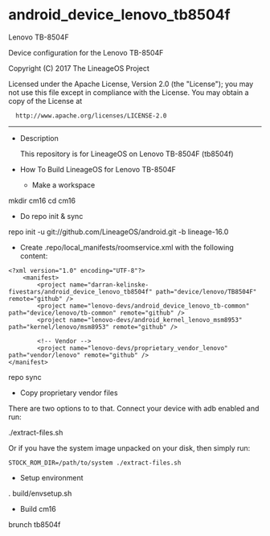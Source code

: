 # android_device_lenovo_tb8504f
Lenovo TB-8504F

Device configuration for the Lenovo TB-8504F

Copyright (C) 2017 The LineageOS Project

 Licensed under the Apache License, Version 2.0 (the "License");
 you may not use this file except in compliance with the License.
 You may obtain a copy of the License at

      http://www.apache.org/licenses/LICENSE-2.0

------------------------------------------------------------------

* Description

  This repository is for LineageOS on Lenovo TB-8504F (tb8504f)

* How To Build LineageOS for Lenovo TB-8504F

  - Make a workspace

mkdir cm16
cd cm16

  - Do repo init & sync

repo init -u git://github.com/LineageOS/android.git -b lineage-16.0

  - Create .repo/local_manifests/roomservice.xml with the following content:

```
<?xml version="1.0" encoding="UTF-8"?>
    <manifest>
        <project name="darran-kelinske-fivestars/android_device_lenovo_tb8504f" path="device/lenovo/TB8504F" remote="github" />
        <project name="lenovo-devs/android_device_lenovo_tb-common" path="device/lenovo/tb-common" remote="github" />
        <project name="lenovo-devs/android_kernel_lenovo_msm8953" path="kernel/lenovo/msm8953" remote="github" />

        <!-- Vendor -->
        <project name="lenovo-devs/proprietary_vendor_lenovo" path="vendor/lenovo" remote="github" />
</manifest>

```

repo sync

  - Copy proprietary vendor files

  There are two options to to that. Connect your device with adb enabled and run:

./extract-files.sh

  Or if you have the system image unpacked on your disk, then simply run:

    STOCK_ROM_DIR=/path/to/system ./extract-files.sh

  - Setup environment

. build/envsetup.sh

  - Build cm16

brunch tb8504f
